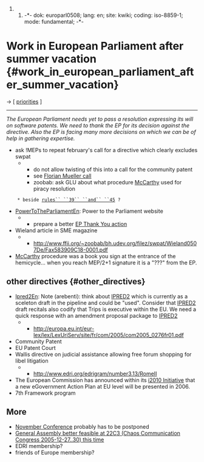 1.  1.  -\*- dok: europarl0508; lang: en; site: kwiki; coding:
        iso-8859-1; mode: fundamental; -\*-

# Work in European Parliament after summer vacation {#work_in_european_parliament_after_summer_vacation}

-\> \[ [ priorities](FfiiprojPriorEn "wikilink") \]

------------------------------------------------------------------------

*The European Parliament needs yet to pass a resolution expressing its
will on software patents. We need to thank the EP for its decision
against the directive. Also the EP is facing many more decisions on
which we can be of help in gathering expertise.*

-   ask !MEPs to repeat february\'s call for a directive which clearly
    excludes swpat
    -   -   do not allow twisting of this into a call for the community
            patent
        -   see [Florian Mueller
            call](http://euobserver.com/?sid=7&aid=19714 "wikilink")
        -   zoobab: ask GLU about what procedure
            [McCarthy](McCarthy "wikilink") used for piracy resolution

`    * beside `[`rules`` ``39`` ``and`` ``45`](http://www2.europarl.eu.int/omk/sipade2?PROG=RULES-EP&L=EN&REF=TOC "wikilink")` ?`

-   [PowerToTheParliamentEn](PowerToTheParliamentEn "wikilink"): Power
    to the Parliament website
    -   -   prepare a better [ EP Thank You
            action](EmDank0507En "wikilink")
-   Wieland article in SME magazine
    -   -   <http://www.ffii.org/~zoobab/bh.udev.org/filez/swpat/Wieland0507De/Fax583909C18-0001.pdf>
-   [McCarthy](McCarthy "wikilink") procedure was a book you sign at the
    entrance of the hemicycle\... when you reach MEP/2+1 signature it is
    a \"???\" from the EP.

## other directives {#other_directives}

-   [Ipred2En](Ipred2En "wikilink"): Note (arebenti): think about
    [IPRED2](IPRED2 "wikilink") which is currently as a sceleton draft
    in the pipeline and could be \"used\". Consider that
    [IPRED2](IPRED2 "wikilink") draft recitals also codify that Trips is
    executive within the EU. We need a quick response with an amendment
    proposal package to [IPRED2](IPRED2 "wikilink")
    -   -   <http://europa.eu.int/eur-lex/lex/LexUriServ/site/fr/com/2005/com2005_0276fr01.pdf>
-   Community Patent
-   EU Patent Court
-   Wallis directive on judicial assistance allowing free forum shopping
    for libel litigation
    -   -   <http://www.edri.org/edrigram/number3.13/RomeII>
-   The European Commission has announced within its [i2010
    Initiative](http://europa.eu.int/information_society/eeurope/i2010/i2010/index_en.htm "wikilink")
    that a new eGovernment Action Plan at EU level will be presented in
    2006.
-   7th Framework program

## More

-   [ November Conference](Konf0511En "wikilink") probably has to be
    postponed
-   [ General Assembly better feasible at 22C3 (Chaos Communication
    Congress 2005-12-27..30) this time](Ccc0512En "wikilink")
-   EDRI membership?
-   friends of Europe membership?
